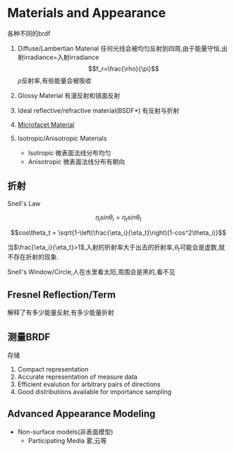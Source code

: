 # Materials and Appearance

各种不同的brdf

1. Diffuse/Lambertian Material 任何光线会被均匀反射到四周,由于能量守恒,出射irradiance=入射irradiance
   $$f_r=\frac{\rho}{\pi}$$
   $\rho$反射率,有些能量会被吸收
2. Glossy Material 有漫反射和镜面反射

3. Ideal reflective/refractive material(BSDF*) 有反射与折射

4. [Microfacet Material](http://www.pbr-book.org/3ed-2018/Reflection_Models/Microfacet_Models.html)

5. Isotropic/Anisotropic Materials
   - Isotropic 微表面法线分布均匀
   - Anisotropic 微表面法线分布有朝向

## 折射

Snell's Law

$$\eta_i sin\theta_i = \eta_t sin\theta_t$$

$$cos\theta_t = \sqrt{1-\left(\frac{\eta_i}{\eta_t}\right)(1-cos^2\theta_i)}$$

当$\frac{\eta_i}{\eta_t}>1$,入射的折射率大于出去的折射率,$\theta_t$可能会是虚数,就不存在折射的现象.

Snell's Window/Circle,人在水里看太阳,周围会是黑的,看不见

## Fresnel Reflection/Term

解释了有多少能量反射,有多少能量折射

## 测量BRDF

存储

1. Compact representation
2. Accurate representation of measure data
3. Efficient evalution for arbitrary pairs of directions
4. Good distributions available for importance sampling

## Advanced Appearance Modeling

- Non-surface models(非表面模型)
  - Participating Media 雾,云等
